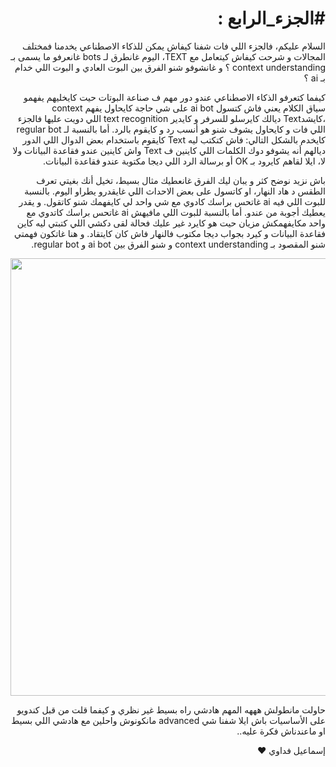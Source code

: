 <h1 dir="rtl" lang="ar">#الجزء_الرابع :</h1>
<p dir="rtl" lang="ar">السلام عليكم، فالجزء اللي فات شفنا كيفاش يمكن للذكاء الاصطناعي يخدمنا فمختلف المجالات و شرحت كيفاش كيتعامل مع TEXT، اليوم غانطرق لـ bots غانعرفو ما يسمى بـ context understanding ؟ و غانشوفو شنو الفرق بين البوت العادي و البوت اللي خدام بـ ai ؟
</p>
<p dir="rtl" lang="ar">
كيفما كتعرفو الذكاء الاصطناعي عندو دور مهم ف صناعة البوتات حيت كايخليهم يفهمو سياق الكلام يعني فاش كتسول ai bot على شي حاجة كايحاول يفهم context ،كايشدText ديالك كايرسلو للسرفر و كايدير text recognition اللي دويت عليها فالجزء اللي فات و كايحاول يشوف شنو هو أنسب رد و كايقوم بالرد. أما بالنسبة لـ regular bot كايخدم بالشكل التالي: فاش كتكتب ليه Text كايقوم باستخدام بعض الدوال اللي الدور ديالهم أنه يشوفو دوك الكلمات اللي كاينين ف Text واش كاينين عندو فقاعدة البيانات ولا لا، ايلا لقاهم كايرود بـ OK أو برسالة الرد اللي ديجا مكتوبة عندو فقاعدة البيانات.
</p>

<p dir="rtl" lang="ar">باش نزيد نوضح كثر و يبان ليك الفرق غانعطيك مثال بسيط، تخيل أنك بغيتي تعرف الطقس د هاد النهار، او كاتسول على بعض الاحداث اللي غايقدرو يطراو اليوم. بالنسبة للبوت اللي فيه ai غاتحس براسك كادوي مع شي واحد لي كايفهمك شنو كاتقول. و يقدر يعطيك أجوبة من عندو. أما بالنسبة للبوت اللي مافيهش ai غاتحس براسك كاتدوي مع واحد مكايفهمكش مزيان حيت هو كايرد غير عليك فحالة لقى دكشي اللي كتبتي ليه كاين فقاعدة البيانات و كيرد بجواب ديجا مكتوب فالنهار فاش كان كايتقاد. و هنا غاتكون فهمتي شنو المقصود بـ context understanding و شنو الفرق بين ai bot و regular bot.
</p>
<p align="center">
  <img src="https://user-images.githubusercontent.com/44703725/55366267-79d1b880-54d7-11e9-978f-7c399f2749e7.jpg" width="700">
</p>
<p dir="rtl" lang="ar">حاولت مانطولش هههه المهم هادشي راه بسيط غير نظري و كيفما قلت من قبل كندويو على الأساسيات باش ايلا شفنا شي advanced مانكونوش واحلين مع هادشي اللي بسيط او ماعندناش فكرة عليه..
</p>
<p dir="rtl" lang="ar">
إسماعيل فداوي ❤️
</p>

